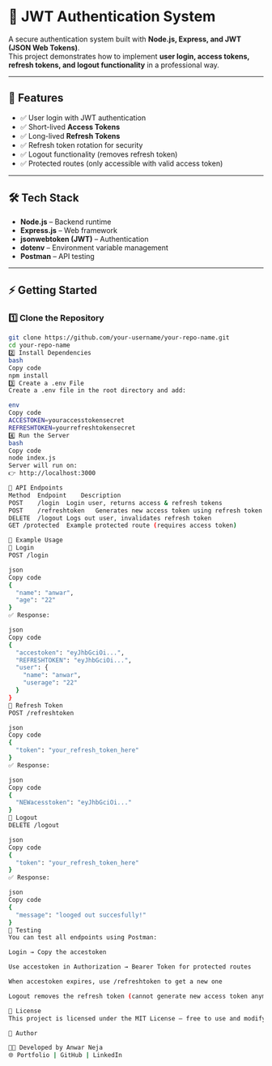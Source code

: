 # 🔐 JWT Authentication System

A secure authentication system built with **Node.js, Express, and JWT (JSON Web Tokens)**.  
This project demonstrates how to implement **user login, access tokens, refresh tokens, and logout functionality** in a professional way.

---

## 🚀 Features
- ✅ User login with JWT authentication  
- ✅ Short-lived **Access Tokens**  
- ✅ Long-lived **Refresh Tokens**  
- ✅ Refresh token rotation for security  
- ✅ Logout functionality (removes refresh token)  
- ✅ Protected routes (only accessible with valid access token)  

---

## 🛠️ Tech Stack
- **Node.js** – Backend runtime  
- **Express.js** – Web framework  
- **jsonwebtoken (JWT)** – Authentication  
- **dotenv** – Environment variable management  
- **Postman** – API testing  

---

## ⚡ Getting Started

### 1️⃣ Clone the Repository
```bash
git clone https://github.com/your-username/your-repo-name.git
cd your-repo-name
2️⃣ Install Dependencies
bash
Copy code
npm install
3️⃣ Create a .env File
Create a .env file in the root directory and add:

env
Copy code
ACCESTOKEN=youraccesstokensecret
REFRESHTOKEN=yourrefreshtokensecret
4️⃣ Run the Server
bash
Copy code
node index.js
Server will run on:
👉 http://localhost:3000

📌 API Endpoints
Method	Endpoint	Description
POST	/login	Login user, returns access & refresh tokens
POST	/refreshtoken	Generates new access token using refresh token
DELETE	/logout	Logs out user, invalidates refresh token
GET	/protected	Example protected route (requires access token)

📂 Example Usage
🔑 Login
POST /login

json
Copy code
{
  "name": "anwar",
  "age": "22"
}
✅ Response:

json
Copy code
{
  "accestoken": "eyJhbGciOi...",
  "REFRESHTOKEN": "eyJhbGciOi...",
  "user": {
    "name": "anwar",
    "userage": "22"
  }
}
🔄 Refresh Token
POST /refreshtoken

json
Copy code
{
  "token": "your_refresh_token_here"
}
✅ Response:

json
Copy code
{
  "NEWacesstoken": "eyJhbGciOi..."
}
🚪 Logout
DELETE /logout

json
Copy code
{
  "token": "your_refresh_token_here"
}
✅ Response:

json
Copy code
{
  "message": "looged out succesfully!"
}
🧪 Testing
You can test all endpoints using Postman:

Login → Copy the accestoken

Use accestoken in Authorization → Bearer Token for protected routes

When accestoken expires, use /refreshtoken to get a new one

Logout removes the refresh token (cannot generate new access token anymore)

📜 License
This project is licensed under the MIT License – free to use and modify.

📌 Author

👨‍💻 Developed by Anwar Neja
🌐 Portfolio | GitHub | LinkedIn